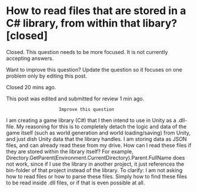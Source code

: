 
# How to read files that are stored in a C# library, from within that libary? [closed]







Closed. This question needs to be more focused. It is not currently accepting answers.
                        
                    










Want to improve this question? Update the question so it focuses on one problem only by editing this post.


Closed 20 mins ago.


This post was edited and submitted for review 1 min ago.





                        Improve this question
                    



I am creating a game library (C#) that I then intend to use in Unity as a .dll-file. My reasoning for this is to completely detach the logic and data of the game itself (such as world generation and world loading/saving) from Unity, and just dish Unity data that the library handles.
I am storing data as JSON files, and can already read these from my drive. How can I read these files if they are stored within the library itself? For example, Directory.GetParent(Environment.CurrentDirectory).Parent.FullName does not work, since if I use the library in another project, it just references the bin-folder of that project instead of the library.
To clarify: I am not asking how to read files or how to parse these files. Simply how to find these files to be read inside .dll files, or if that is even possible at all.

        